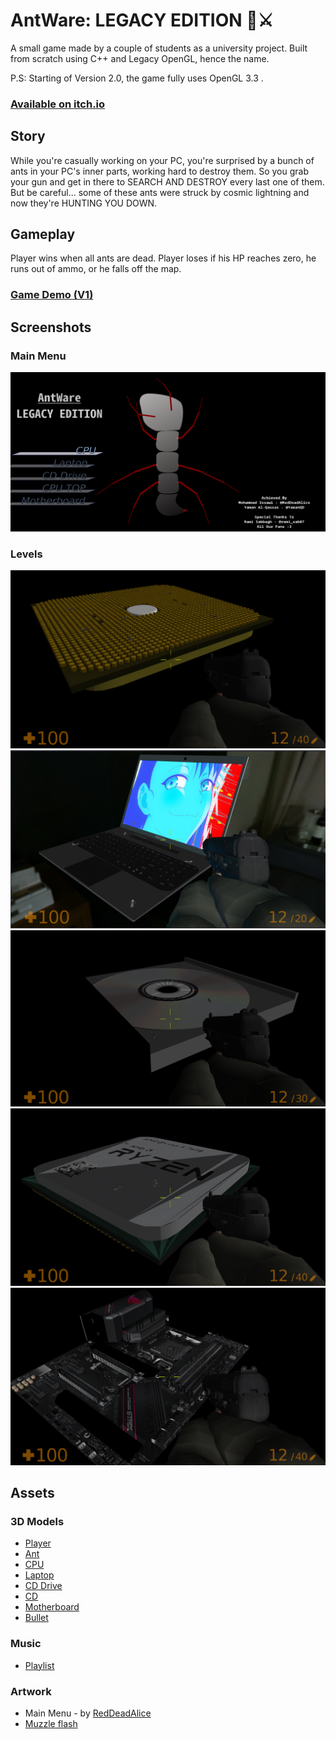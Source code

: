 
# AntWare: LEGACY EDITION 🐜⚔

A small game made by a couple of students as a university project.
Built from scratch using C++ and Legacy OpenGL, hence the name.

P.S: Starting of Version 2.0, the game fully uses OpenGL 3.3 .

### [Available on itch.io](https://reddeadalice.itch.io/antware)

## Story

While you're casually working on your PC, you're surprised by a bunch of ants in your PC's inner parts, working hard to destroy them.
So you grab your gun and get in there to SEARCH AND DESTROY every last one of them.
But be careful... some of these ants were struck by cosmic lightning and now they're HUNTING YOU DOWN.

## Gameplay

Player wins when all ants are dead.
Player loses if his HP reaches zero, he runs out of ammo, or he falls off the map.

### [Game Demo (V1) ](https://youtu.be/YjLi0lY-T60)


## Screenshots

### Main Menu
![Main Menu](Screenshots/main-menu.png)

### Levels
![CPU (V1)](Screenshots/cpu.png)
![Laptop (V1)](Screenshots/laptop.png)
![CD Drive (V1)](Screenshots/cd-drive.png)
![CPU Top (V1)](Screenshots/cpu-top.png)
![Motherboard (V1)](Screenshots/motherboard.png)

## Assets

### 3D Models
- [Player](https://skfb.ly/opxOo)
- [Ant](https://skfb.ly/onZFU)
- [CPU](https://skfb.ly/on9Ao)
- [Laptop](https://skfb.ly/onRBU)
- [CD Drive](https://skfb.ly/6FSsQ)
- [CD](https://skfb.ly/6SAOI)
- [Motherboard](https://skfb.ly/6VuN9)
- [Bullet](https://skfb.ly/6WOKZ)

### Music
- [Playlist](https://youtube.com/playlist?list=PLq2aS32V3IdYErNVHD19SYDd0Jw0xeJ1h)

### Artwork
- Main Menu - by [RedDeadAlice](https://github.com/RedDeadAlice)
- [Muzzle flash](https://pin.it/3HtyRTw)
